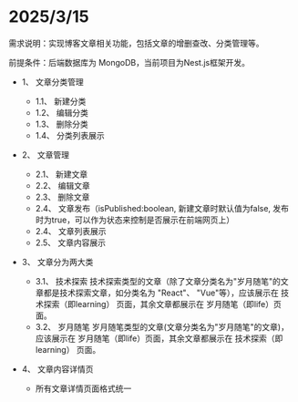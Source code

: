 # 2025/3/15

需求说明：实现博客文章相关功能，包括文章的增删查改、分类管理等。

前提条件：后端数据库为 MongoDB，当前项目为Nest.js框架开发。

- 1、 文章分类管理
  - 1.1、 新建分类
  - 1.2、 编辑分类
  - 1.3、 删除分类
  - 1.4、 分类列表展示

- 2、 文章管理
  - 2.1、 新建文章
  - 2.2、 编辑文章
  - 2.3、 删除文章
  - 2.4、 文章发布（isPublished:boolean, 新建文章时默认值为false, 发布时为true，可以作为状态来控制是否展示在前端网页上）
  - 2.4、 文章列表展示
  - 2.5、 文章内容展示
- 3、 文章分为两大类
  - 3.1、 技术探索
    技术探索类型的文章（除了文章分类名为"岁月随笔"的文章都是技术探索文章，如分类名为 "React"、 "Vue"等），应该展示在 技术探索（即learning） 页面，其余文章都展示在 岁月随笔（即life）页面。
  - 3.2、 岁月随笔
    岁月随笔类型的文章(文章分类名为"岁月随笔"的文章)，应该展示在 岁月随笔（即life）页面，其余文章都展示在 技术探索（即learning） 页面。

- 4、 文章内容详情页
  - 所有文章详情页面格式统一
    

